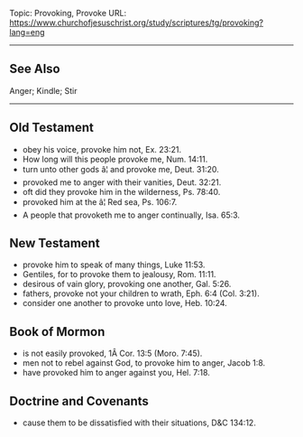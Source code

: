 Topic: Provoking, Provoke
URL: https://www.churchofjesuschrist.org/study/scriptures/tg/provoking?lang=eng

---

## See Also

Anger; Kindle; Stir

---

## Old Testament

- obey his voice, provoke him not, Ex. 23:21.
- How long will this people provoke me, Num. 14:11.
- turn unto other gods â¦ and provoke me, Deut. 31:20.
- provoked me to anger with their vanities, Deut. 32:21.
- oft did they provoke him in the wilderness, Ps. 78:40.
- provoked him at the â¦ Red sea, Ps. 106:7.
- A people that provoketh me to anger continually, Isa. 65:3.

## New Testament

- provoke him to speak of many things, Luke 11:53.
- Gentiles, for to provoke them to jealousy, Rom. 11:11.
- desirous of vain glory, provoking one another, Gal. 5:26.
- fathers, provoke not your children to wrath, Eph. 6:4 (Col. 3:21).
- consider one another to provoke unto love, Heb. 10:24.

## Book of Mormon

- is not easily provoked, 1Â Cor. 13:5 (Moro. 7:45).
- men not to rebel against God, to provoke him to anger, Jacob 1:8.
- have provoked him to anger against you, Hel. 7:18.

## Doctrine and Covenants

- cause them to be dissatisfied with their situations, D&C 134:12.

